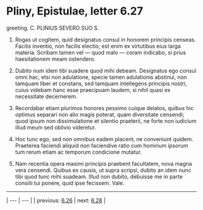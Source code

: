 # Pliny, Epistulae, letter 6.27

greeting. C. PLINIUS SEVERO SUO S.



1. Rogas ut cogitem, quid designatus consul in honorem principis censeas. Facilis inventio, non facilis electio; est enim ex virtutibus eius larga materia. Scribam tamen vel — quod malo — coram indicabo, si prius haesitationem meam ostendero.



2. Dubito num idem tibi suadere quod mihi debeam. Designatus ego consul omni hac, etsi non adulatione, specie tamen adulationis abstinui, non tamquam liber et constans, sed tamquam intellegens principis nostri, cuius videbam hanc esse praecipuam laudem, si nihil quasi ex necessitate decernerem.



3. Recordabar etiam plurimos honores pessimo cuique delatos, quibus hic optimus separari non alio magis poterat, quam diversitate censendi; quod ipsum non dissimulatione et silentio praeterii, ne forte non iudicium illud meum sed oblivio videretur.



4. Hoc tunc ego; sed non omnibus eadem placent, ne conveniunt quidem. Praeterea faciendi aliquid non faciendive ratio cum hominum ipsorum tum rerum etiam ac temporum condicione mutatur.



5. Nam recentia opera maximi principis praebent facultatem, nova magna vera censendi. Quibus ex causis, ut supra scripsi, dubito an idem nunc tibi quod tunc mihi suadeam. Illud non dubito, debuisse me in parte consilii tui ponere, quid ipse fecissem. Vale.



---

| --- | --- |
| previous: [6.26](../6.26/) | next: [6.28](../6.28/) |